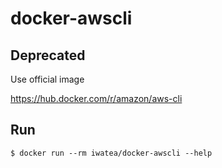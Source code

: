 # docker-awscli

## Deprecated

Use official image

https://hub.docker.com/r/amazon/aws-cli


## Run
```
$ docker run --rm iwatea/docker-awscli --help
```
